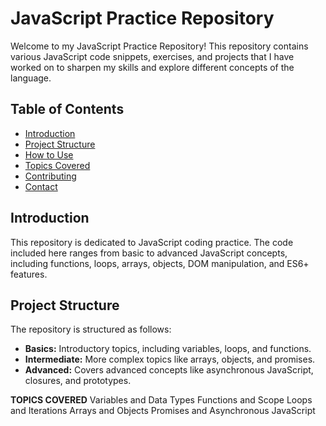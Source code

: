 
# JavaScript Practice Repository

Welcome to my JavaScript Practice Repository! This repository contains various JavaScript code snippets, exercises, and projects that I have worked on to sharpen my skills and explore different concepts of the language.

## Table of Contents

- [Introduction](#introduction)
- [Project Structure](#project-structure)
- [How to Use](#how-to-use)
- [Topics Covered](#topics-covered)
- [Contributing](#contributing)
- [Contact](#contact)

## Introduction

This repository is dedicated to JavaScript coding practice. The code included here ranges from basic to advanced JavaScript concepts, including functions, loops, arrays, objects, DOM manipulation, and ES6+ features.

## Project Structure

The repository is structured as follows:


- **Basics:** Introductory topics, including variables, loops, and functions.
- **Intermediate:** More complex topics like arrays, objects, and promises.
- **Advanced:** Covers advanced concepts like asynchronous JavaScript, closures, and prototypes.

**TOPICS COVERED**
Variables and Data Types
Functions and Scope
Loops and Iterations
Arrays and Objects
Promises and Asynchronous JavaScript
